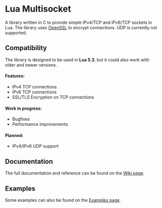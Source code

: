 
# Lua Multisocket
A library written in C to provide simple IPv4/TCP and IPv6/TCP sockets in Lua. 
The library uses [OpenSSL](https://www.openssl.org/) to encrypt connections.
UDP is currently not supported.

## Compatibility
The library is designed to be used in **Lua 5.3**, 
but it could also work with older and newer versions.

#### Features:
* IPv4 TCP connections
* IPv6 TCP connections
* SSL/TLS Encryption on TCP connections

#### Work in progress:
* Bugfixes
* Performance improvements

#### Planned:
* IPv4/IPv6 UDP support

## Documentation
The full documentation and reference can be found on the [Wiki page](https://github.com/NerLOR/Multisocket/wiki).

## Examples
Some examples can also be found on the [Examples page](https://github.com/NerLOR/Multisocket/wiki/Examples).

